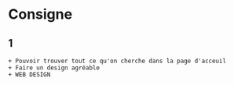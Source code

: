 # Consigne

## 1
    + Pouvoir trouver tout ce qu'on cherche dans la page d'acceuil
    + Faire un design agréable
    + WEB DESIGN